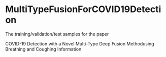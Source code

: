 # MultiTypeFusionForCOVID19Detection

The training/validation/test samples for the paper 

COVID-19 Detection with a Novel Multi-Type Deep Fusion Methodusing Breathing and Coughing Information 
